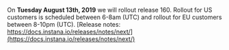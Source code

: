 On **Tuesday August 13th, 2019** we will rollout release 160. Rollout for US customers is scheduled between 6-8am (UTC) and rollout for EU customers between 8-10pm (UTC). [Release notes: https://docs.instana.io/releases/notes/next/](https://docs.instana.io/releases/notes/next/)
